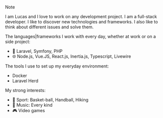 > [!NOTE]  
> I am Lucas and I love to work on any development project. I am a full-stack developer. I like to discover new technologies and frameworks. I also like to think about different issues and solve them.

The languages|frameworks I work with every day, whether at work or on a side project:
- 🐘 Laravel, Symfony, PHP
- 🌐 Node.js, Vue.JS, React.js, Inertia.js, Typescript, Livewire

The tools I use to set up my everyday environment:
- Docker
- Laravel Herd

My strong interests:
- 🎽 Sport: Basket-ball, Handball, Hiking
- 🎵 Music: Every kind
- 🎮 Video games

